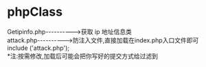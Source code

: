 # phpClass
Getipinfo.php---------->获取 ip 地址信息类</br>
attack.php---------->防注入文件,直接加载在index.php入口文件即可</br>
	include ('attack.php');</br>
*注:按需修改,加载后可能会把你写好的提交方式给过滤到</br>
